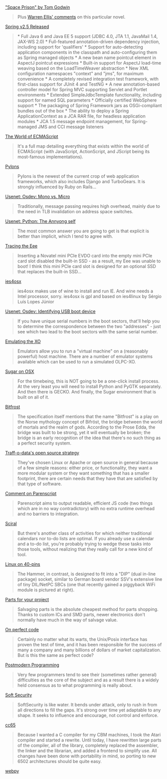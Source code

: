 <a href="http://www.gutenberg.org/etext/22549">"Space Prison" by Tom Godwin</a><br/>
<blockquote>Plus <a href="http://www.warrenellis.com/?p=5322">Warren Ellis' comments</a> on this particular novel.</blockquote>

<a href="http://www.springframework.org/">Spring v2.5 Released</a><br/>
<blockquote>    * Full Java 6 and Java EE 5 support (JDBC 4.0, JTA 1.1, JavaMail 1.4, JAX-WS 2.0)
    * Full-featured annotation-driven dependency injection, including support for 'qualifiers'
    * Support for auto-detecting application components in the classpath and auto-configuring them as Spring managed objects
    * A new bean name pointcut element in AspectJ pointcut expressions
    * Built-in support for AspectJ load-time weaving based on the LoadTimeWeaver abstraction
    * New XML configuration namespaces "context" and "jms", for maximum convenience
    * A completely revised integration test framework, with first-class support for JUnit 4 and TestNG
    * A new annotation-based controller model for Spring MVC supporting Servlet and Portlet environments
    * Extended SimpleJdbcTemplate functionality, including support for named SQL parameters
    * Officially certified WebSphere support
    * The packaging of Spring Framework jars as OSGi-compliant bundles out of the box
    * The ability to deploy a Spring ApplicationContext as a JCA RAR file, for headless application modules
    * JCA 1.5 message endpoint management, for Spring-managed JMS and CCI message listeners</blockquote>

<a href="http://ejohn.org/blog/the-world-of-ecmascript/">The World of ECMAScript</a><br/>
<blockquote>It's a full map detailing everything that exists within the world of ECMAScript (with JavaScript, ActionScript, and JScript being its most-famous implementations).</blockquote>

<a href="http://en.wikipedia.org/wiki/Pylons">Pylons</a><br/>
<blockquote>Pylons is the newest of the current crop of web application frameworks, which also includes Django and TurboGears. It is strongly influenced by Ruby on Rails...</blockquote>

<a href="http://groups.google.com/group/alt.os.development/browse_thread/thread/2506cf26df6774b1?hl=en">Usenet: Osdev: Mono vs. Micro</a><br/>
<blockquote>Traditionally, message passing requires high overhead, mainly due to the need in TLB invalidation on address space switches.
</blockquote>

<a href="http://groups.google.com/group/comp.lang.python/browse_thread/thread/ece3882fcdc28870?hl=en">Usenet: Python: The Annyong self</a><br/>
<blockquote>The most common answer you are going to get is that explicit is better than implicit, which I tend to agree with.</blockquote>

<a href="http://tnkgrl.wordpress.com/2007/11/20/modding-the-asus-701-eee/">Tracing the Eee</a><br/>
<blockquote>Inserting a Novatel mini PCIe EVDO card into the empty mini PCIe card slot disabled the built-in SSD - as a result, my Eee was unable to boot! I think this mini PCIe card slot is designed for an optional SSD that replaces the built-in SSD…</blockquote>

<a href="http://www.kronenberg.org/ies4osx/">ies4osx</a><br/>
<blockquote>ies4osx makes use of wine to install and run IE.
And wine needs a Intel processor, sorry.
ies4osx is gpl and based on ies4linux by Sérgio Luís Lopes Júnior</blockquote>

<a href="http://groups.google.com/group/alt.os.development/browse_thread/thread/465b00820840621c?hl=en">Usenet: Osdev: Identifying USB boot device</a><br/>
<blockquote>If you have unique serial numbers in the boot sectors, that'll help you to determine the correspondence between the two "addresses" - just see which two lead to the boot sectors with the same serial number. </blockquote>

<a href="http://wiki.laptop.org/go/OS_images_for_emulation">Emulating the XO</a><br/>
<blockquote>Emulators allow you to run a "virtual machine" on a (reasonably powerful) host machine. There are a number of emulator systems available which can be used to run a simulated OLPC-XO.</blockquote>

<a href="http://wiki.laptop.org/go/Sugar_on_MacOS_X">Sugar on OSX</a><br/>
<blockquote>For the timebeing, this is NOT going to be a one-click install process. At the very least you will need to install Python and PyGTK separately. And then there is GECKO. And finally, the Sugar environment that is built on all of it.</blockquote>

<a href="http://en.wikipedia.org/wiki/Bitfrost">Bitfrost</a><br/>
<blockquote>The specification itself mentions that the name "Bitfrost" is a play on the Norse mythology concept of Bifröst, the bridge between the world of mortals and the realm of gods. According to the Prose Edda, the bridge was built to be strong, yet it will eventually be broken; the bridge is an early recognition of the idea that there's no such thing as a perfect security system.</blockquote>

<a href="http://www.informationweek.com/news/showArticle.jhtml?articleID=203100965">Traff-o-data's open source strategy</a><br/>
<blockquote>They've chosen Linux or Apache or open source in general because of a few simple reasons: either price, or functionality, they want a more modular system or they want something that has a smaller footprint, there are certain needs that they have that are satisfied by that type of software.</blockquote>

<a href="http://metabang.com/unclogit/?p=184#comment-6251">Comment on Parenscript</a><br/>
<blockquote>Parenscript aims to output readable, efficient JS code (two things which are in no way contradictory) with no extra runtime overhead and no barriers to integration.</blockquote>

<a href="http://sciral.com/consistency/">Sciral</a><br/>
<blockquote>But there's another class of activities for which neither traditional calendars nor to-do lists are optimal. If you already use a calendar and a to-do list, you're probably trying to wedge these tasks into those tools, without realizing that they really call for a new kind of tool.</blockquote>

<a href="http://www.linuxdevices.com/news/NS6212564523.html">Linux on 40-pins</a><br/>
<blockquote>The Hammer, in contrast, is designed to fit into a "DIP" (dual in-line package) socket, similar to German board vendor SSV's extensive line of tiny DIL/NetPC SBCs (one that recently gained a piggyback WiFi module is pictured at right).</blockquote>

<a href="http://www.hackaday.com/2007/11/16/how-to-where-to-find-parts-for-your-projects/">Parts for your project</a><br/>
<blockquote>Salvaging parts is the absolute cheapest method for parts shopping. Thanks to custom ICs and SMD parts, newer electronics don't normally have much in the way of salvage value.</blockquote>

<a href="http://thunk.org/tytso/blog/2007/11/18/does-perfect-code-exist-abstractions-part-1/">On perfect code</a><br/>
<blockquote>Certainly no matter what its warts, the Unix/Posix interface has proven the test of time, and it has been responsible for the success of many a company and many billions of dollars of market capitalization. But is this the same as perfect code?</blockquote>

<a href="http://www.elvis.ac.nz/brain?PostmodernProgramming">Postmodern Programming</a><br/>
<blockquote>Very few programmers tend to see their (sometimes rather general) difficulties as the core of the subject and as a result there is a widely held consensus as to what programming is really about. </blockquote>

<a href="http://www.usemod.com/cgi-bin/mb.pl?SoftSecurity">Soft Security</a><br/>
<blockquote>SoftSecurity is like water. It bends under attack, only to rush in from all directions to fill the gaps. It's strong over time yet adaptable to any shape. It seeks to influence and encourage, not control and enforce.</blockquote>

<a href="http://www.cc65.org/#Overview">cc65</a><br/>
<blockquote>Because I wanted a C compiler for my CBM machines, I took the Atari compiler and started a rewrite. Until today, I have rewritten large parts of the compiler, all of the library, completely replaced the assembler, the linker and the librarian, and added a frontend to simplify use. All changes have been done with portability in mind, so porting to new 6502 architectures should be quite easy.</blockquote>

<a href="http://webpy.org/">webpy</a><br/>
